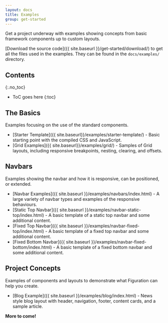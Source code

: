 ```yaml
---
layout: docs
title: Examples
group: get-started
---
```


Get a project underway with examples showing concepts from basic framework components up to custom layouts.

[Download the source code]({{ site.baseurl }}/get-started/download/) to get all the files used in the examples.  They can be found in the `docs/examples/` directory.

## Contents
{:.no_toc}

* ToC goes here
{:toc}

## The Basics

Examples focusing on the use of the standard components.

- [Starter Template]({{ site.baseurl}}/examples/starter-template/) - Basic starting point with the compiled CSS and JavaScript.
- [Grid Examples]({{ site.baseurl}}/examples/grid/) - Samples of Grid layouts, including responsive breakpoints, nesting, clearing, and offsets.

## Navbars

Examples showing the navbar and how it is responsive, can be positioned, or extended.

- [Navbar Examples]({{ site.baseurl }}/examples/navbars/index.html) - A large variety of navbar types and examples of the responsive behaviours.
- [Static Top Navbar]({{ site.baseurl }}/examples/navbar-static-top/index.html) - A basic template of a static top navbar and some additional content.
- [Fixed Top Navbar]({{ site.baseurl }}/examples/navbar-fixed-top/index.html) - A basic template of a fixed top navbar and some additional content.
- [Fixed Bottom Navbar]({{ site.baseurl }}/examples/navbar-fixed-bottom/index.html) - A basic template of a fixed bottom navbar and some additional content.

## Project Concepts

Examples of components and layouts to demonstrate what Figuration can help you create.

- [Blog Example]({{ site.baseurl }}/examples/blog/index.html) - News style blog layout with header, navigation, footer, content cards, and a sample article.

**More to come!**